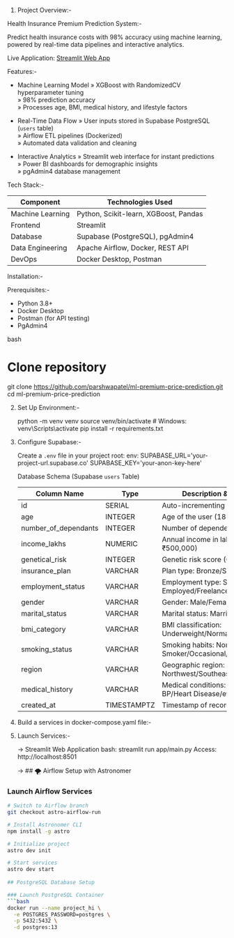 1. Project Overview:-

  Health Insurance Premium Prediction System:-
  
  Predict health insurance costs with 98% accuracy using machine learning, powered by real-time data pipelines and interactive analytics.
  
  Live Application: [Streamlit Web App](https://get-health-insurance-price.streamlit.app/)
  
  
  Features:-
  - Machine Learning Model 
    » XGBoost with RandomizedCV hyperparameter tuning  
    » 98% prediction accuracy  
    » Processes age, BMI, medical history, and lifestyle factors
  
  - Real-Time Data Flow
    » User inputs stored in Supabase PostgreSQL (`users` table)  
    » Airflow ETL pipelines (Dockerized)  
    » Automated data validation and cleaning
  
  - Interactive Analytics
    » Streamlit web interface for instant predictions  
    » Power BI dashboards for demographic insights  
    » pgAdmin4 database management
  
  
  Tech Stack:-
  
  | Component              | Technologies Used                          |
  |------------------------|--------------------------------------------|
  | Machine Learning       | Python, Scikit-learn, XGBoost, Pandas      |
  | Frontend               | Streamlit                                  |
  | Database               | Supabase (PostgreSQL), pgAdmin4            |
  | Data Engineering       | Apache Airflow, Docker, REST API           |
  | DevOps                 | Docker Desktop, Postman                    |
  
  
  Installation:-
  
  Prerequisites:-
  - Python 3.8+
  - Docker Desktop
  - Postman (for API testing)
  - PgAdmin4

  bash 
  # Clone repository
  git clone https://github.com/parshwapatel/ml-premium-price-prediction.git
  cd ml-premium-price-prediction


2. Set Up Environment:-
   
    python -m venv venv
    source venv/bin/activate  # Windows: venv\Scripts\activate
    pip install -r requirements.txt


3. Configure Supabase:-

   Create a `.env` file in your project root:
   env:
     SUPABASE_URL='your-project-url.supabase.co'
     SUPABASE_KEY='your-anon-key-here'

   Database Schema (Supabase `users` Table)
   
      | Column Name            | Type        | Description & Example Values                     |
      |------------------------|-------------|--------------------------------------------------|
      | id                     | SERIAL      | Auto-incrementing unique identifier              |
      | age                    | INTEGER     | Age of the user (18-100)                         |
      | number_of_dependants   | INTEGER     | Number of dependents (0-20)                      |
      | income_lakhs           | NUMERIC     | Annual income in lakhs (e.g., 5 = ₹500,000)      |
      | genetical_risk         | INTEGER     | Genetic risk score (0-5 scale)                   |
      | insurance_plan         | VARCHAR     | Plan type: Bronze/Silver/Gold                    |
      | employment_status      | VARCHAR     | Employment type: Salaried/Self-Employed/Freelancer |
      | gender                 | VARCHAR     | Gender: Male/Female                              |
      | marital_status         | VARCHAR     | Marital status: Married/Unmarried                |
      | bmi_category           | VARCHAR     | BMI classification: Underweight/Normal/Overweight/Obesity |
      | smoking_status         | VARCHAR     | Smoking habits: Non-Smoker/Occasional/Regular    |
      | region                 | VARCHAR     | Geographic region: Northwest/Southeast/Northeast/Southwest |
      | medical_history        | VARCHAR     | Medical conditions: Diabetes/High BP/Heart Disease/etc. |
      | created_at             | TIMESTAMPTZ | Timestamp of record creation                     |


4. Build a services in docker-compose.yaml file:-


5. Launch Services:-
   
   -> Streamlit Web Application
      bash:
        streamlit run app/main.py
      Access: http://localhost:8501
    
   -> ## 🌪️ Airflow Setup with Astronomer

### Launch Airflow Services
```bash
# Switch to Airflow branch
git checkout astro-airflow-run

# Install Astronomer CLI
npm install -g astro

# Initialize project
astro dev init

# Start services
astro dev start
     
## PostgreSQL Database Setup

### Launch PostgreSQL Container
```bash
docker run --name project_hi \
  -e POSTGRES_PASSWORD=postgres \
  -p 5432:5432 \
  -d postgres:13

